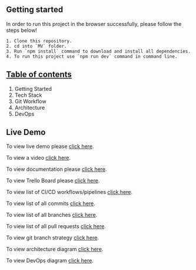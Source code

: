 ## Getting started
In order to run this project in the browser successfully, please follow the steps below!

    1. Clone this repository.
    2. cd into `MV` folder.
    3. Run `npm install` command to download and install all dependencies.
    4. To run this project use `npm run dev` command in command line.

## [Table of contents](https://doc.clickup.com/d/h/13meh7-24/7ba10fff4464736)

1. Getting Started
2. Tech Stack
3. Git Workflow
4. Architecture
5. DevOps

## Live Demo
To view live demo please [click here](https://masterv.herokuapp.com/).

To view a video [click here](https://youtu.be/v4Kd4oLXHb0).

To view documentation please [click here](https://app.clickup.com/37370407/v/dc/13meh7-24/13meh7-44).

To view Trello Board please [click here](https://trello.com/b/LH3Gp1bO/mv).

To view list of CI/CD workflows/pipelines [click here](https://github.com/zafar-saleem/MV/actions).

To view list of all commits [click here](https://github.com/zafar-saleem/MV/commits/main).

To view list of all branches [click here](https://github.com/zafar-saleem/MV/branches/all).

To view list of all pull requests [click here](https://github.com/zafar-saleem/MV/pulls?q=is%3Apr+is%3Aclosed).

To view git branch strategy [click here](https://swimlanes.io/u/arTp8yL-v).

To view architecture diagram [click here](https://app.terrastruct.com/diagrams/1696583135).

To view DevOps diagram [click here](https://app.terrastruct.com/diagrams/2064841).
